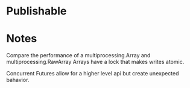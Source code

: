 # Publishable 

# Notes
Compare the performance of a multiprocessing.Array and multiprocessing.RawArray
Arrays have a lock that makes writes atomic.

Concurrent Futures allow for a higher level api but create unexpected bahavior.
